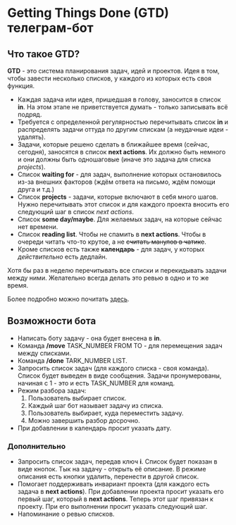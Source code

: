 # Getting Things Done (GTD) телеграм-бот
## Что такое GTD?

**GTD** - это система планирования задач, идей и проектов. Идея в том, чтобы завести несколько списков, у каждого из которых есть своя функция.

- Каждая задача или идея, пришедшая в голову, заносится в список **in**. На этом этапе не приветствуется думать - только записывать всё подряд.
- Требуется с определенной регулярностью перечитывать список **in** и распределять задачи оттуда по другим спискам (а неудачные идеи - удалять).
- Задачи, которые решено сделать в ближайшее время (сейчас, сегодня), заносятся в список **next actions**. Их должно быть немного и они должны быть одношаговые (иначе это задача для списка *projects*).
- Список **waiting for** - для задач, выполнение которых остановилось из-за внешних факторов (ждём ответа на письмо, ждём помощи друга и т.д.)
- Список **projects** - задачи, которые включают в себя много шагов. Нужно перечитывать этот список и для каждого проекта вносить его следующий шаг в список *next actions*.
- Список **some day/maybe**. Для желаемых задач, на которые сейчас нет времени.
- Список **reading list**. Чтобы не спамить в **next actions**. Чтобы в очереди читать что-то крутое, а не ~~считать манулов в чатике~~.
- Кроме списков есть также **календарь** - для задач, у которых *действительно* есть дедлайн. 


Хотя бы раз в неделю перечитывать все списки и перекидывать задачи между ними. Желательно всегда делать это ревью в одно и то же время.

Более подробно можно почитать [здесь](https://hamberg.no/gtd).

## Возможности бота
- Написать боту задачу - она будет внесена в **in**.
- Команда **/move** TASK_NUMBER FROM TO - для перемещения задач между списками.
- Команда **/done** TARK_NUMBER LIST.
- Запросить список задач (для каждого списка - своя команда). Список будет выведен в виде сообщения. Задачи пронумерованы, начиная с 1 - это и есть TASK_NUMBER для команд.
- Режим разбора задач:
    1. Пользователь выбирает список.
    2. Каждый шаг бот называет задачу из списка.
    3. Пользователь выбирает, куда переместить задачу.
    4. Можно завершить разбор досрочно.
- При добавлении в календарь просит указать дату.

### Дополнительно
- Запросить список задач, передав ключ **i**. Список будет показан в виде кнопок. Тык на задачу - открыть её описание. В режиме описания есть кнопки удалить, перенести в другой список.
- Помогает поддерживать инвариант проекта (для каждого есть задача в **next actions**). При добавлении проекта просит указать его первый шаг, который в **next actions**. Теперь этот шаг привязан к проекту. При его выполнении просит указать следующий шаг. 
- Напоминание о ревью списков.
